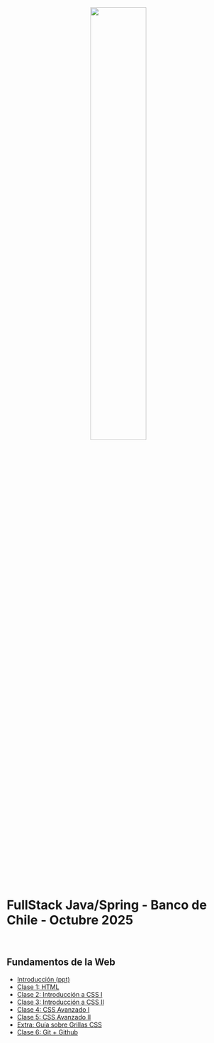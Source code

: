 <div align="center">
    <img width="50%" src="https://www.skillnest.com/wp-content/uploads/2025/01/Skillnest_blanca-1.png">
</div>
<br>

# FullStack Java/Spring - Banco de Chile - Octubre 2025

<br>

## Fundamentos de la Web

- [Introducción (ppt)](./Presentaciones/)
- [Clase 1: HTML](./Clase-1/)
- [Clase 2: Introducción a CSS I](./Clase-2/)
- [Clase 3: Introducción a CSS II](./Clase-3/)
- [Clase 4: CSS Avanzado I](./Clase-4/)
- [Clase 5: CSS Avanzado II](./Clase-5/)
- [Extra: Guía sobre Grillas CSS](./Extra-Grids/resumen.md)
- [Clase 6: Git + Github](./Clase-6/git-github.md)
<!-- - [Clase 7: Frameworks CSS](./Clase-/)
- [Clase 8: Fundamentos de Javascript I](./Clase-/)
- [Clase 9: Fundamentos de Javascript II](./Clase-/)
- [Clase 10: Javascript](./Clase-/)
- [Clase 11: DOM](./Clase-/)
- [Clase 12: Eventos](./Clase-/)
- [Repaso para Examen](./Clase-/)
- [Extra 1: API's y AJAX](./Clase-/)
- [Extra 2: Modales](./Clase-/)

## Fundamentos de Java
